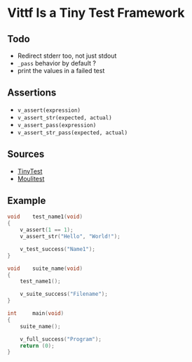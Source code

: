 # Vittf Is a Tiny Test Framework

## Todo
* Redirect stderr too, not just stdout
* `_pass` behavior by default ?
* print the values in a failed test

## Assertions
* `v_assert(expression)`
* `v_assert_str(expected, actual)`
* `v_assert_pass(expression)`
* `v_assert_str_pass(expected, actual)`

## Sources
* [TinyTest](https://github.com/joewalnes/tinytest)
* [Moulitest](https://github.com/yyang42/moulitest)

## Example
``` c
void	test_name1(void)
{
	v_assert(1 == 1);
	v_assert_str("Hello", "World!");

	v_test_success("Name1");
}

void	suite_name(void)
{
	test_name1();

	v_suite_success("Filename");
}

int		main(void)
{
	suite_name();

	v_full_success("Program");
	return (0);
}
```
